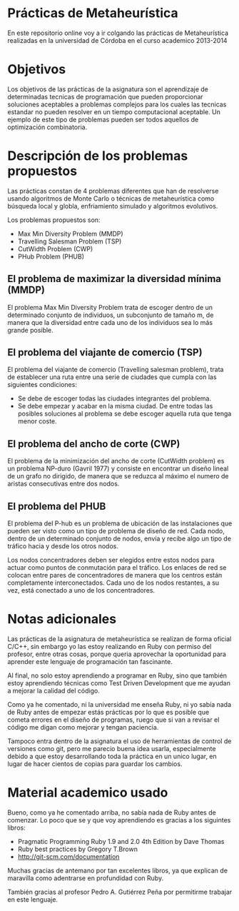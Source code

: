 # Prácticas de Metaheurística
En este repositorio online voy a ir colgando las prácticas de Metaheurística realizadas en
la universidad de Córdoba en el curso academico 2013-2014

# Objetivos
Los objetivos de las prácticas de la asignatura son el aprendizaje de determinadas tecnicas
de programación que pueden proporcionar soluciones aceptables a problemas complejos para los
cuales las tecnicas estandar no pueden resolver en un tiempo computacional aceptable. Un
ejemplo de este tipo de problemas pueden ser todos aquellos de optimización combinatoria.

# Descripción de los problemas propuestos
Las prácticas constan de 4 problemas diferentes que han de resolverse usando algoritmos de
Monte Carlo o técnicas de metaheurística como búsqueda local y globla, enfriamiento simulado
y algoritmos evolutivos.

Los problemas propuestos son:
* Max Min Diversity Problem (MMDP)
* Travelling Salesman Problem (TSP)
* CutWidth Problem (CWP)
* PHub Problem (PHUB)

## El problema de maximizar la diversidad mínima (MMDP)
El problema Max Min Diversity Problem trata de escoger dentro de un determinado conjunto de individuos, un subconjunto de tamaño m, de manera que la diversidad entre cada uno de los individuos sea lo más grande
posible.

## El problema del viajante de comercio (TSP)
El problema del viajante de comercio (Travelling salesman problem), trata de establecer una ruta entre una serie de ciudades que cumpla con las siguientes condiciones:
* Se debe de escoger todas las ciudades integrantes del problema.
* Se debe empezar y acabar en la misma ciudad.
De entre todas las posibles soluciones al problema se debe escoger aquella ruta que tenga menor coste.

## El problema del ancho de corte (CWP)
El problema de la minimización del ancho de corte (CutWidth problem) es un problema NP-duro (Gavril 1977) y consiste en encontrar un diseño lineal de un grafo no dirigido, de manera que se reduzca al máximo el numero de
aristas consecutivas entre dos nodos.

## El problema del PHUB
El problema del P-hub es un problema de ubicación de las instalaciones que pueden ser visto como un tipo de problema de diseño de red. Cada nodo, dentro de un determinado conjunto de nodos, envía y recibe algo un tipo de tráfico hacia y desde los otros nodos. 

Los nodos concentradores deben ser elegidos entre estos nodos para actuar como puntos de conmutación para
el tráfico. Los enlaces de red se colocan entre pares de concentradores de manera que los centros están completamente interconectados. Cada uno de los nodos restantes, a su vez, está conectado a uno de los concentradores.

# Notas adicionales
Las prácticas de la asignatura de metaheurística se realizan de forma oficial C/C++, sin embargo yo las estoy
realizando en Ruby con permiso del profesor, entre otras cosas, porque queria aprovechar la oportunidad para
aprender este lenguaje de programación tan fascinante.

Al final, no solo estoy aprendiendo a programar en Ruby, sino que también estoy aprendiendo técnicas como
Test Driven Development que me ayudan a mejorar la calidad del código. 

Como ya he comentado, ni la universidad me enseña Ruby, ni yo sabía nada de Ruby antes de empezar estás
prácticas por lo que es posible que cometa errores en el diseño de programas, ruego que si van a revisar
el código me digan como mejorar y tengan paciencia.

Tampoco entra dentro de la asignatura el uso de herramientas de control de versiones como git, pero me
parecio buena idea usarla, especialmente debido a que estoy desarrollando toda la práctica en un unico lugar,
en lugar de hacer cientos de copias para guardar los cambios.

# Material academico usado
Bueno, como ya he comentado arriba, no sabía nada de Ruby antes de comenzar. Lo poco que se y que voy aprendiendo
es gracias a los siguintes libros:
* Pragmatic Programming Ruby 1.9 and 2.0 4th Edition by Dave Thomas
* Ruby best practices by Gregory T.Brown
* http://git-scm.com/documentation

Muchas gracias de antemano por tan excelentes libros, ya que explican de maravilla como adentrarse en profundidad
con Ruby.

También gracias al profesor Pedro A. Gutiérrez Peña por permitirme trabajar en este lenguaje.
